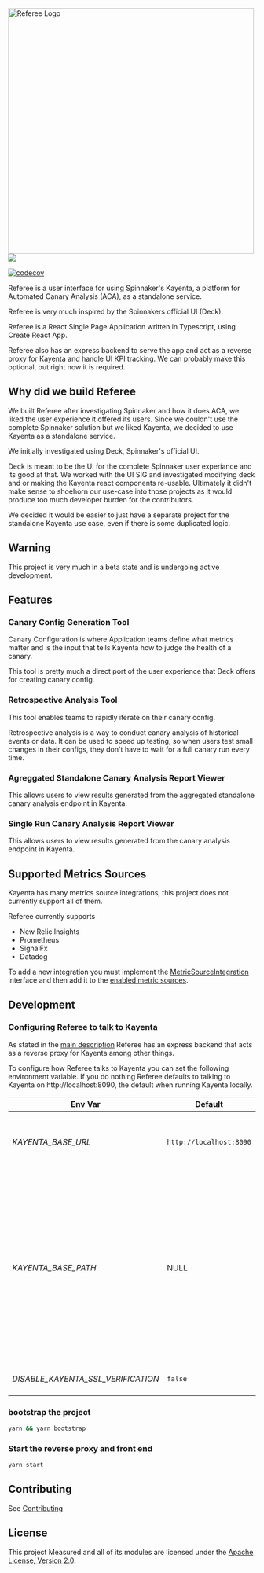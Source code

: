 <img width="500" alt="Referee Logo" src="/docs/assets/dark-on-light-horizontal-lockup.png">

<img src="https://github.com/Nike-Inc/referee/workflows/Build/badge.svg?branch=master">

[![codecov](https://codecov.io/gh/Nike-Inc/referee/branch/master/graph/badge.svg?token=AnFq6ZDkIg)](https://codecov.io/gh/Nike-Inc/referee)

Referee is a user interface for using Spinnaker's Kayenta, a platform for Automated Canary Analysis (ACA), as a standalone service.

Referee is very much inspired by the Spinnakers official UI (Deck).

Referee is a React Single Page Application written in Typescript, using Create React App.

Referee also has an express backend to serve the app and act as a reverse proxy for Kayenta and handle UI KPI tracking. We can probably make this optional, but right now it is required.

## Why did we build Referee

We built Referee after investigating Spinnaker and how it does ACA, we liked the user experience it offered its users. Since we couldn't use the complete Spinnaker solution but we liked Kayenta, we decided to use Kayenta as a standalone service.

We initially investigated using Deck, Spinnaker's official UI.

Deck is meant to be the UI for the complete Spinnaker user experiance and its good at that. We worked with the UI SIG and investigated modifying deck and or making the Kayenta react components re-usable. Ultimately it didn't make sense to shoehorn our use-case into those projects as it would produce too much developer burden for the contributors.

We decided it would be easier to just have a separate project for the standalone Kayenta use case, even if there is some duplicated logic.

## Warning

This project is very much in a beta state and is undergoing active development.

## Features

### Canary Config Generation Tool

Canary Configuration is where Application teams define what metrics matter and is the input that tells Kayenta how to judge the health of a canary.

This tool is pretty much a direct port of the user experience that Deck offers for creating canary config.

### Retrospective Analysis Tool

This tool enables teams to rapidly iterate on their canary config.

Retrospective analysis is a way to conduct canary analysis of historical events or data. It can be used to speed up testing, so when users test small changes in their configs, they don't have to wait for a full canary run every time.

### Agreggated Standalone Canary Analysis Report Viewer

This allows users to view results generated from the aggregated standalone canary analysis endpoint in Kayenta.

### Single Run Canary Analysis Report Viewer

This allows users to view results generated from the canary analysis endpoint in Kayenta.

<!-- TODO document how this works with the toc yaml.
### Organization Specific Documentation hosting

This allows operators to inject their org specific docs as markdown into packages/client/public/docs/
-->

<!-- TODO document how this works and default to just logging to stdout, if users don't supply a custom reporter
### Metrics and Key Performance Indicators (KPIs) Reporting
-->

## Supported Metrics Sources

Kayenta has many metrics source integrations, this project does not currently support all of them.

Referee currently supports

- New Relic Insights
- Prometheus
- SignalFx
- Datadog

To add a new integration you must implement the [MetricSourceIntegration](/packages/client/src/metricSources/MetricSourceIntegration.ts) interface and then add it to the [enabled metric sources](/packages/client/src/metricSources/index.tsx).

## Development

### Configuring Referee to talk to Kayenta

As stated in the [main description](#referee) Referee has an express backend that acts as a reverse proxy for Kayenta among other things.

To configure how Referee talks to Kayenta you can set the following environment variable.
If you do nothing Referee defaults to talking to Kayenta on http://localhost:8090, the default when running Kayenta locally.

Env Var | Default | Description
--------|---------|-------------
*KAYENTA_BASE_URL* | `http://localhost:8090` | The base URL for where Kayenta is is serving traffic
*KAYENTA_BASE_PATH* | NULL | If present this will be appended to the base URL when reverse proxying Kayenta requests, useful if want to local dev against a deployed Kayenta that is behind a reverse proxy.
*DISABLE_KAYENTA_SSL_VERIFICATION* | `false` | [A hook for self signed cert issues](https://www.npmjs.com/package/express-http-proxy#q-how-to-ignore-self-signed-certificates-)

### bootstrap the project

```bash
yarn && yarn bootstrap
```

### Start the reverse proxy and front end

```bash
yarn start
```

## Contributing

See [Contributing](CONTRIBUTING.md)

## License

This project Measured and all of its modules are licensed under the [Apache License, Version 2.0](LICENSE.txt).

